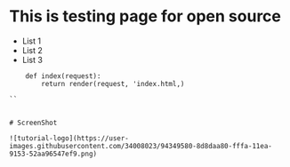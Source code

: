 # This is testing page for open source

* List 1
* List 2
* List 3

```
	def index(request):
		return render(request, 'index.html,)

``


# ScreenShot

![tutorial-logo](https://user-images.githubusercontent.com/34008023/94349580-8d8daa80-fffa-11ea-9153-52aa96547ef9.png)
